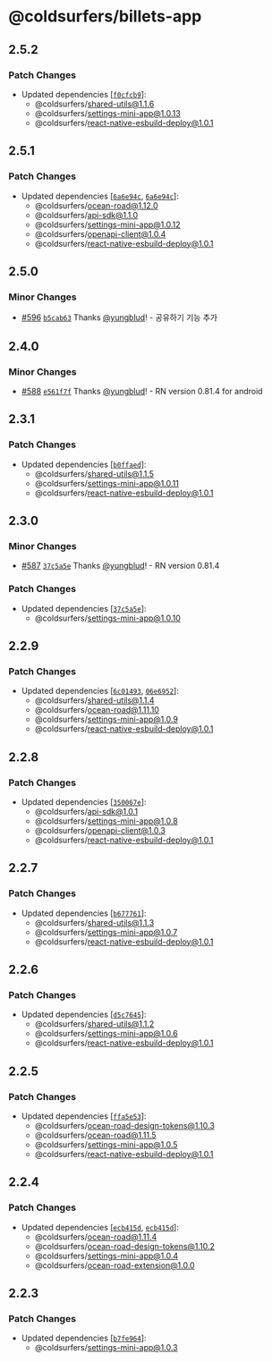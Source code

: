 # @coldsurfers/billets-app

## 2.5.2

### Patch Changes

- Updated dependencies [[`f0cfcb9`](https://github.com/coldsurfers/surfers-root/commit/f0cfcb96d5b499b7ea198f307b1bc405c9393d01)]:
  - @coldsurfers/shared-utils@1.1.6
  - @coldsurfers/settings-mini-app@1.0.13
  - @coldsurfers/react-native-esbuild-deploy@1.0.1

## 2.5.1

### Patch Changes

- Updated dependencies [[`6a6e94c`](https://github.com/coldsurfers/surfers-root/commit/6a6e94c8051cecfbaa55eadce75ed4711bac6580), [`6a6e94c`](https://github.com/coldsurfers/surfers-root/commit/6a6e94c8051cecfbaa55eadce75ed4711bac6580)]:
  - @coldsurfers/ocean-road@1.12.0
  - @coldsurfers/api-sdk@1.1.0
  - @coldsurfers/settings-mini-app@1.0.12
  - @coldsurfers/openapi-client@1.0.4
  - @coldsurfers/react-native-esbuild-deploy@1.0.1

## 2.5.0

### Minor Changes

- [#596](https://github.com/coldsurfers/surfers-root/pull/596) [`b5cab63`](https://github.com/coldsurfers/surfers-root/commit/b5cab6302e0e534c63ac81d36742befaf53cb66d) Thanks [@yungblud](https://github.com/yungblud)! - 공유하기 기능 추가

## 2.4.0

### Minor Changes

- [#588](https://github.com/coldsurfers/surfers-root/pull/588) [`e561f7f`](https://github.com/coldsurfers/surfers-root/commit/e561f7f6eebaaef054881843d895c34a38d47780) Thanks [@yungblud](https://github.com/yungblud)! - RN version 0.81.4 for android

## 2.3.1

### Patch Changes

- Updated dependencies [[`b0ffaed`](https://github.com/coldsurfers/surfers-root/commit/b0ffaeded1c27602e2ba2599f96fb84e912ef41c)]:
  - @coldsurfers/shared-utils@1.1.5
  - @coldsurfers/settings-mini-app@1.0.11
  - @coldsurfers/react-native-esbuild-deploy@1.0.1

## 2.3.0

### Minor Changes

- [#587](https://github.com/coldsurfers/surfers-root/pull/587) [`37c5a5e`](https://github.com/coldsurfers/surfers-root/commit/37c5a5efea53c7567f86717838cc6ff1c04a9a10) Thanks [@yungblud](https://github.com/yungblud)! - RN version 0.81.4

### Patch Changes

- Updated dependencies [[`37c5a5e`](https://github.com/coldsurfers/surfers-root/commit/37c5a5efea53c7567f86717838cc6ff1c04a9a10)]:
  - @coldsurfers/settings-mini-app@1.0.10

## 2.2.9

### Patch Changes

- Updated dependencies [[`6c01493`](https://github.com/coldsurfers/surfers-root/commit/6c0149357f0ca8c34d43e4a5b98476c5616adc03), [`06e6952`](https://github.com/coldsurfers/surfers-root/commit/06e69527a81dd299037bf58b6cbba8daa564f7bf)]:
  - @coldsurfers/shared-utils@1.1.4
  - @coldsurfers/ocean-road@1.11.10
  - @coldsurfers/settings-mini-app@1.0.9
  - @coldsurfers/react-native-esbuild-deploy@1.0.1

## 2.2.8

### Patch Changes

- Updated dependencies [[`350067e`](https://github.com/coldsurfers/surfers-root/commit/350067ebf86a320e8d3a1e5d0223ee4a4f9759af)]:
  - @coldsurfers/api-sdk@1.0.1
  - @coldsurfers/settings-mini-app@1.0.8
  - @coldsurfers/openapi-client@1.0.3
  - @coldsurfers/react-native-esbuild-deploy@1.0.1

## 2.2.7

### Patch Changes

- Updated dependencies [[`b677761`](https://github.com/coldsurfers/surfers-root/commit/b67776103d8e893fbf4f5aa9a1a78ea0daf74b59)]:
  - @coldsurfers/shared-utils@1.1.3
  - @coldsurfers/settings-mini-app@1.0.7
  - @coldsurfers/react-native-esbuild-deploy@1.0.1

## 2.2.6

### Patch Changes

- Updated dependencies [[`d5c7645`](https://github.com/coldsurfers/surfers-root/commit/d5c7645d71ae509ebfe1dfcbe90ee600cbbc57b0)]:
  - @coldsurfers/shared-utils@1.1.2
  - @coldsurfers/settings-mini-app@1.0.6
  - @coldsurfers/react-native-esbuild-deploy@1.0.1

## 2.2.5

### Patch Changes

- Updated dependencies [[`ffa5e53`](https://github.com/coldsurfers/surfers-root/commit/ffa5e536820d303eaa2103b68f6ddc6f088c5885)]:
  - @coldsurfers/ocean-road-design-tokens@1.10.3
  - @coldsurfers/ocean-road@1.11.5
  - @coldsurfers/settings-mini-app@1.0.5
  - @coldsurfers/react-native-esbuild-deploy@1.0.1

## 2.2.4

### Patch Changes

- Updated dependencies [[`ecb415d`](https://github.com/coldsurfers/surfers-root/commit/ecb415da7ed8ee8844ee7df7f287593df24e6e53), [`ecb415d`](https://github.com/coldsurfers/surfers-root/commit/ecb415da7ed8ee8844ee7df7f287593df24e6e53)]:
  - @coldsurfers/ocean-road@1.11.4
  - @coldsurfers/ocean-road-design-tokens@1.10.2
  - @coldsurfers/settings-mini-app@1.0.4
  - @coldsurfers/ocean-road-extension@1.0.0

## 2.2.3

### Patch Changes

- Updated dependencies [[`b7fe964`](https://github.com/coldsurfers/surfers-root/commit/b7fe9646b1ee32a1a4427b12e39520d47a8c03a9)]:
  - @coldsurfers/settings-mini-app@1.0.3
